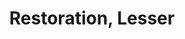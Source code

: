 ---
title: "Restoration, Lesser"

spell:
  schools:
    - name:        "Conjuration"
      subschools:  ["Healing"]
      descriptors: []
  classes:
    - name: "Cleric"
      abbr: "Clr"
      level: 2
    - name: "Druid"
      abbr: "Drd"
      level: 2
    - name: "Paladin"
      abbr: "Pal"
      level: 1
  components:         [V, S]
  castingTime:        "3 rounds"
  range:              "Touch"
  target:             "Creature touched"
  duration:           "Instantaneous"
  savingThrow:        "Will negates (harmless)"
  spellResistance:    "Yes (harmless)"
  description:        |
    Lesser restoration dispels any magical effects reducing one of the subject's ability scores or cures {% die_roll 1 4 0 %} points of temporary ability damage to one of the subject's ability scores. It also eliminates any fatigue suffered by the character, and improves an exhausted condition to fatigued. It does not restore permanent ability drain.
---